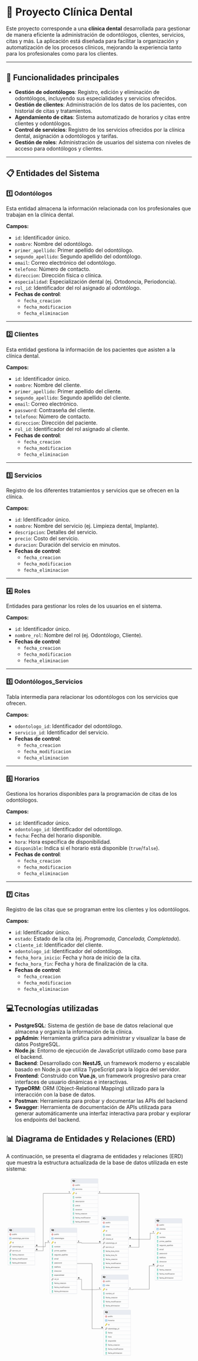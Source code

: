 # 🦷 Proyecto Clínica Dental

Este proyecto corresponde a una **clínica dental** desarrollada para gestionar de manera eficiente la administración de odontólogos, clientes, servicios, citas y más. La aplicación está diseñada para facilitar la organización y automatización de los procesos clínicos, mejorando la experiencia tanto para los profesionales como para los clientes.

---

## 🚀 **Funcionalidades principales**

- **Gestión de odontólogos**: Registro, edición y eliminación de odontólogos, incluyendo sus especialidades y servicios ofrecidos.
- **Gestión de clientes**: Administración de los datos de los pacientes, con historial de citas y tratamientos.
- **Agendamiento de citas**: Sistema automatizado de horarios y citas entre clientes y odontólogos.
- **Control de servicios**: Registro de los servicios ofrecidos por la clínica dental, asignación a odontólogos y tarifas.
- **Gestión de roles**: Administración de usuarios del sistema con niveles de acceso para odontólogos y clientes.

---

## 📋 **Entidades del Sistema**

### 1️⃣ **Odontólogos**

Esta entidad almacena la información relacionada con los profesionales que trabajan en la clínica dental.

**Campos:**

- `id`: Identificador único.
- `nombre`: Nombre del odontólogo.
- `primer_apellido`: Primer apellido del odontólogo.
- `segundo_apellido`: Segundo apellido del odontólogo.
- `email`: Correo electrónico del odontólogo.
- `telefono`: Número de contacto.
- `direccion`: Dirección física o clínica.
- `especialidad`: Especialización dental (ej. Ortodoncia, Periodoncia).
- `rol_id`: Identificador del rol asignado al odontólogo.
- **Fechas de control**:
    - `fecha_creacion`
    - `fecha_modificacion`
    - `fecha_eliminacion`

---

### 2️⃣ **Clientes**

Esta entidad gestiona la información de los pacientes que asisten a la clínica dental.

**Campos:**

- `id`: Identificador único.
- `nombre`: Nombre del cliente.
- `primer_apellido`: Primer apellido del cliente.
- `segundo_apellido`: Segundo apellido del cliente.
- `email`: Correo electrónico.
- `password`: Contraseña del cliente.
- `telefono`: Número de contacto.
- `direccion`: Dirección del paciente.
- `rol_id`: Identificador del rol asignado al cliente.
- **Fechas de control**:
    - `fecha_creacion`
    - `fecha_modificacion`
    - `fecha_eliminacion`

---

### 3️⃣ **Servicios**

Registro de los diferentes tratamientos y servicios que se ofrecen en la clínica.

**Campos:**

- `id`: Identificador único.
- `nombre`: Nombre del servicio (ej. Limpieza dental, Implante).
- `descripcion`: Detalles del servicio.
- `precio`: Costo del servicio.
- `duracion`: Duración del servicio en minutos.
- **Fechas de control**:
    - `fecha_creacion`
    - `fecha_modificacion`
    - `fecha_eliminacion`

---

### 4️⃣ **Roles**

Entidades para gestionar los roles de los usuarios en el sistema.

**Campos:**

- `id`: Identificador único.
- `nombre_rol`: Nombre del rol (ej. Odontólogo, Cliente).
- **Fechas de control**:
    - `fecha_creacion`
    - `fecha_modificacion`
    - `fecha_eliminacion`

---

### 5️⃣ **Odontólogos_Servicios**

Tabla intermedia para relacionar los odontólogos con los servicios que ofrecen.

**Campos:**

- `odontologo_id`: Identificador del odontólogo.
- `servicio_id`: Identificador del servicio.
- **Fechas de control**:
    - `fecha_creacion`
    - `fecha_modificacion`
    - `fecha_eliminacion`

---

### 6️⃣ **Horarios**

Gestiona los horarios disponibles para la programación de citas de los odontólogos.

**Campos:**

- `id`: Identificador único.
- `odontologo_id`: Identificador del odontólogo.
- `fecha`: Fecha del horario disponible.
- `hora`: Hora específica de disponibilidad.
- `disponible`: Indica si el horario está disponible (`true`/`false`).
- **Fechas de control**:
    - `fecha_creacion`
    - `fecha_modificacion`
    - `fecha_eliminacion`

---

### 7️⃣ **Citas**

Registro de las citas que se programan entre los clientes y los odontólogos.

**Campos:**

- `id`: Identificador único.
- `estado`: Estado de la cita (ej. _Programada, Cancelada, Completada_).
- `cliente_id`: Identificador del cliente.
- `odontologo_id`: Identificador del odontólogo.
- `fecha_hora_inicio`: Fecha y hora de inicio de la cita.
- `fecha_hora_fin`: Fecha y hora de finalización de la cita.
- **Fechas de control**:
    - `fecha_creacion`
    - `fecha_modificacion`
    - `fecha_eliminacion`

## **💻Tecnologías utilizadas**

- **PostgreSQL**: Sistema de gestión de base de datos relacional que almacena y organiza la información de la clínica.
- **pgAdmin**: Herramienta gráfica para administrar y visualizar la base de datos PostgreSQL.
- **Node.js**: Entorno de ejecución de JavaScript utilizado como base para el backend.
- **Backend**: Desarrollado con **NestJS**, un framework moderno y escalable basado en Node.js que utiliza TypeScript para la lógica del servidor.
- **Frontend**: Construido con **Vue.js**, un framework progresivo para crear interfaces de usuario dinámicas e interactivas.
- **TypeORM**: ORM (Object-Relational Mapping) utilizado para la interacción con la base de datos.
- **Postman**: Herramienta para probar y documentar las APIs del backend
- **Swagger**: Herramienta de documentación de APIs utilizada para generar automáticamente una interfaz interactiva para probar y explorar los endpoints del backend.

## 📊 **Diagrama de Entidades y Relaciones (ERD)**

A continuación, se presenta el diagrama de entidades y relaciones (ERD) que muestra la estructura actualizada de la base de datos utilizada en este sistema:

![Diagrama de Entidades y Relaciones](docs/Clinica_Dental_DER.png)

